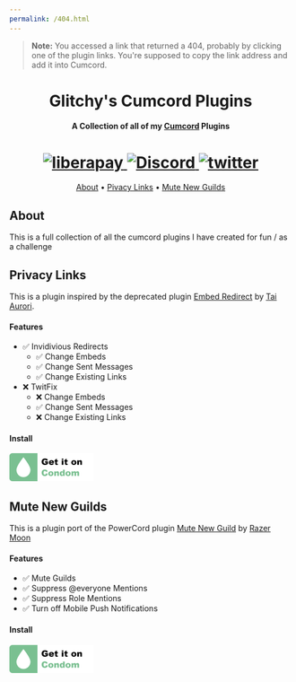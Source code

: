 ```yaml
---
permalink: /404.html
---
```

> **Note:** You accessed a link that returned a 404, probably by clicking one of the plugin links. You're supposed to copy the link address and add it into Cumcord.

<h1 align="center">
    Glitchy's Cumcord Plugins
</h1>
<h4 align="center">A Collection of all of my <a href="https://cumcord.com">Cumcord</a> Plugins</h4>
<h1 align="center">
    <a href="https://liberapay.com/GlitchyChan/donate">
        <img src="https://img.shields.io/badge/Liberapay-F6C915?style=for-the-badge&logo=liberapay&logoColor=black" alt="liberapay" />
    </a>
    <a href="https://discord.gg/ZxbYHEh">
        <img src="https://img.shields.io/badge/Discord-5865F2?logo=discord&logoColor=fff&style=for-the-badge" alt="Discord" />
    </a>
    <a href="https://twitter.com/glitchychan">
        <img src="https://img.shields.io/badge/twitter-%2300acee?&style=for-the-badge&logo=twitter&logoColor=white" alt="twitter" />
    </a>
</h1>

<p align="center">
    <a href="#about">About</a> •
    <a href="#Privacy-Links">Pivacy Links</a> •
    <a href="#Mute-New-Guilds">Mute New Guilds</a>
</p>


## **About**
This is a full collection of all the cumcord plugins I have created for fun / as a challenge

## **Privacy Links**
This is a plugin inspired by the deprecated plugin [Embed Redirect](https://github.com/Oreseru/powercord-embed-redirect/) by [Tai Aurori](https://github.com/TaiAurori/).

#### Features
- ✅ Invidivious Redirects
  - ✅ Change Embeds
  - ✅ Change Sent Messages
  - ✅ Change Existing Links
- ❌ TwitFix
  - ❌ Change Embeds
  - ✅ Change Sent Messages
  - ❌ Change Existing Links

#### Install
<a target="_blank" href="https://send.cumcord.com/#https://glitchchan.github.io/cc-plugins/privacy-links"><img height="50" src="https://raw.githubusercontent.com/Cumcord/assets/main/buttons/condom_button.png" /></a>


## **Mute New Guilds**
This is a plugin port of the PowerCord plugin [Mute New Guild](https://github.com/RazerMoon/muteNewGuild) by [Razer Moon](https://github.com/RazerMoon)

#### Features
- ✅ Mute Guilds
- ✅ Suppress @everyone Mentions
- ✅ Suppress Role Mentions
- ✅ Turn off Mobile Push Notifications

#### Install
<a target="_blank" href="https://send.cumcord.com/#https://glitchchan.github.io/cc-plugins/mute-new-guild"><img height="50" src="https://raw.githubusercontent.com/Cumcord/assets/main/buttons/condom_button.png" /></a>